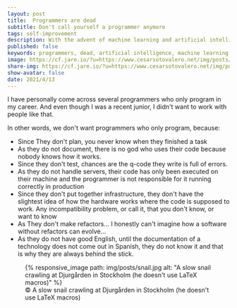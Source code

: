 ```yaml
---
layout: post
title:  Programmers are dead
subtitle: Don't call yourself a programmer anymore
tags: self-improvement
description: With the advent of machine learning and artificial intelligence, there is no room for sole programmers. You better mutate your skills or die in the process, so don't call yourself a programmer anymore.
published: false
keywords: programmers, dead, artificial intelligence, machine learning
image: https://cf.jare.io/?u=https://www.cesarsotovalero.net/img/posts/night_tree.jpg
share-img: https://cf.jare.io/?u=https://www.cesarsotovalero.net/img/posts/night_tree.jpg
show-avatar: false
date: 2021/4/13
---
```



I have personally come across several programmers who only program in my career. And even though I was a recent junior, I didn't want to work with people like that.

In other words, we don't want programmers who only program, because:
- Since They don't plan, you never know when they finished a task
- As they do not document, there is no god who uses their code because nobody knows how it works.
- Since they don't test, chances are the q-code they write is full of errors.
- As they do not handle servers, their code has only been executed on their machine and the programmer is not responsible for it running correctly in production
- Since they don't put together infrastructure, they don't have the slightest idea of how the hardware works where the code is supposed to work. Any incompatibility problem, or call it, that you don't know, or want to know
- As They don't make refactors... I honestly can't imagine how a software without refactors can evolve...
- As they do not have good English, until the documentation of a technology does not come out in Spanish, they do not know it and that is why they are always behind the stick.


<figure class="jb_picture">
  {% responsive_image path: img/posts/snail.jpg alt: "A slow snail crawling at Djurgården in Stockholm (he doesn't use LaTeX macros)" %}
  <figcaption class="stroke">
    &#169; A slow snail crawling at Djurgården in Stockholm (he doesn't use LaTeX macros)
    </figcaption>
</figure>